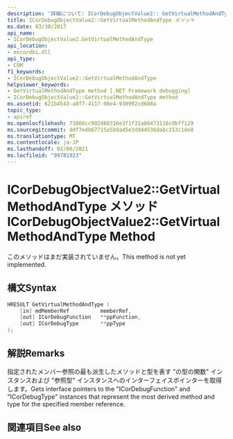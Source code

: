```yaml
---
description: '詳細について: ICorDebugObjectValue2:: GetVirtualMethodAndType メソッド'
title: ICorDebugObjectValue2::GetVirtualMethodAndType メソッド
ms.date: 03/30/2017
api_name:
- ICorDebugObjectValue2.GetVirtualMethodAndType
api_location:
- mscordbi.dll
api_type:
- COM
f1_keywords:
- ICorDebugObjectValue2::GetVirtualMethodAndType
helpviewer_keywords:
- GetVirtualMethodAndType method [.NET Framework debugging]
- ICorDebugObjectValue2::GetVirtualMethodAndType method
ms.assetid: 621b4543-a8f7-4117-98e4-930992cd688a
topic_type:
- apiref
ms.openlocfilehash: 73866cc902d60316e3f1f31a86473116c0bff129
ms.sourcegitcommit: ddf7edb67715a5b9a45e3dd44536dabc153c1de0
ms.translationtype: MT
ms.contentlocale: ja-JP
ms.lasthandoff: 02/06/2021
ms.locfileid: "99781923"
---
```

# <a name="icordebugobjectvalue2getvirtualmethodandtype-method"></a><span data-ttu-id="4ac3e-103">ICorDebugObjectValue2::GetVirtualMethodAndType メソッド</span><span class="sxs-lookup"><span data-stu-id="4ac3e-103">ICorDebugObjectValue2::GetVirtualMethodAndType Method</span></span>

<span data-ttu-id="4ac3e-104">このメソッドはまだ実装されていません。</span><span class="sxs-lookup"><span data-stu-id="4ac3e-104">This method is not yet implemented.</span></span>  
  
## <a name="syntax"></a><span data-ttu-id="4ac3e-105">構文</span><span class="sxs-lookup"><span data-stu-id="4ac3e-105">Syntax</span></span>  
  
```cpp  
HRESULT GetVirtualMethodAndType (  
    [in] mdMemberRef          memberRef,  
    [out] ICorDebugFunction   **ppFunction,  
    [out] ICorDebugType       **ppType  
);  
```  
  
## <a name="remarks"></a><span data-ttu-id="4ac3e-106">解説</span><span class="sxs-lookup"><span data-stu-id="4ac3e-106">Remarks</span></span>  

 <span data-ttu-id="4ac3e-107">指定されたメンバー参照の最も派生したメソッドと型を表す "の型の関数" インスタンスおよび "参照型" インスタンスへのインターフェイスポインターを取得します。</span><span class="sxs-lookup"><span data-stu-id="4ac3e-107">Gets interface pointers to the "ICorDebugFunction" and "ICorDebugType" instances that represent the most derived method and type for the specified member reference.</span></span>  
  
## <a name="see-also"></a><span data-ttu-id="4ac3e-108">関連項目</span><span class="sxs-lookup"><span data-stu-id="4ac3e-108">See also</span></span>
